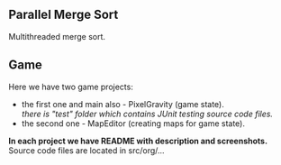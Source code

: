 ## Parallel Merge Sort
Multithreaded merge sort.

## Game
Here we have two game projects: 
* the first one and main also - PixelGravity (game state).  
<em>there is "test" folder which contains JUnit testing source code files.</em>
* the second one - MapEditor (creating maps for game state). <br/> 

**In each project we have README with description and screenshots.**<br/>
Source code files are located in src/org/...

